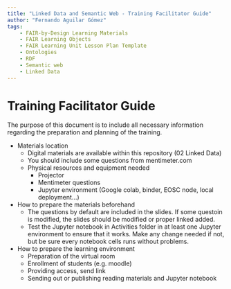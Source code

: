 ```yaml
---
title: "Linked Data and Semantic Web - Training Facilitator Guide"
author: "Fernando Aguilar Gómez"
tags: 
    - FAIR-by-Design Learning Materials
    - FAIR Learning Objects
    - FAIR Learning Unit Lesson Plan Template
    - Ontologies
    - RDF
    - Semantic web
    - Linked Data
---
```


# Training Facilitator Guide

The purpose of this document is to include all necessary information regarding the preparation and planning of the training.

- Materials location
    - Digital materials are available within this repository (02 Linked Data)
    - You should include some questions from mentimeter.com
    - Physical resources and equipment needed
        - Projector
        - Mentimeter questions
        - Jupyter environment (Google colab, binder, EOSC node, local deployment...)
- How to prepare the materials beforehand
    - The questions by default are included in the slides. If some questoin is modified, the slides should be modified or proper linked added.
    - Test the Jupyter notebook in Activities folder in at least one Jupyter environment to ensure that it works. Make any change needed if not, but be sure every notebook cells runs without problems.
- How to prepare the learning environment
    - Preparation of the virtual room
    - Enrollment of students (e.g. moodle)
    - Providing access, send link
    - Sending out or publishing reading materials and Jupyter notebook
